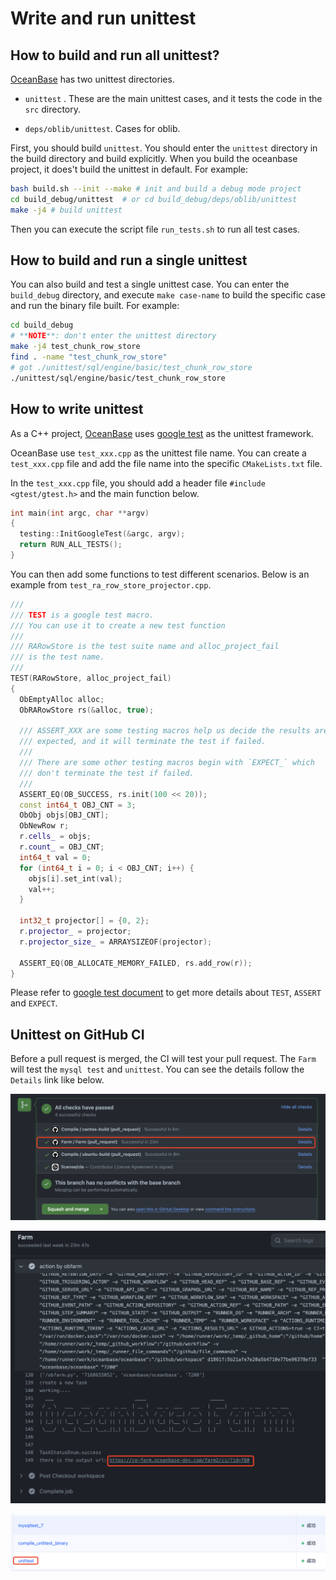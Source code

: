 # Write and run unittest

## How to build and run all unittest?

[OceanBase](https://github.com/oceanbase/oceanbase) has two unittest directories.

- `unittest` . These are the main unittest cases, and it tests the code in the `src` directory.

- `deps/oblib/unittest`. Cases for oblib.

First, you should build `unittest`. You should enter the `unittest` directory in the build directory and build explicitly. When you build the oceanbase project, it does't build the unittest in default. For example:

```bash
bash build.sh --init --make # init and build a debug mode project
cd build_debug/unittest  # or cd build_debug/deps/oblib/unittest
make -j4 # build unittest
```

Then you can execute the script file `run_tests.sh` to run all test cases.

## How to build and run a single unittest

You can also build and test a single unittest case. You can enter the `build_debug` directory, and execute `make case-name` to build the specific case and run the binary file built. For example:

```bash
cd build_debug
# **NOTE**: don't enter the unittest directory
make -j4 test_chunk_row_store
find . -name "test_chunk_row_store"
# got ./unittest/sql/engine/basic/test_chunk_row_store
./unittest/sql/engine/basic/test_chunk_row_store
```

## How to write unittest

As a C++ project, [OceanBase](https://github.com/oceanbase/oceanbase) uses [google test](https://github.com/google/googletest) as the unittest framework.

OceanBase use `test_xxx.cpp` as the unittest file name. You can create a `test_xxx.cpp` file and add the file name into the specific `CMakeLists.txt` file.

In the `test_xxx.cpp` file, you should add a header file `#include <gtest/gtest.h>` and the main function below.

```cpp
int main(int argc, char **argv)
{
  testing::InitGoogleTest(&argc, argv);
  return RUN_ALL_TESTS();
}
```

You can then add some functions to test different scenarios. Below is an example from `test_ra_row_store_projector.cpp`.

```cpp
///
/// TEST is a google test macro.
/// You can use it to create a new test function
///
/// RARowStore is the test suite name and alloc_project_fail
/// is the test name.
///
TEST(RARowStore, alloc_project_fail)
{
  ObEmptyAlloc alloc;
  ObRARowStore rs(&alloc, true);

  /// ASSERT_XXX are some testing macros help us decide the results are
  /// expected, and it will terminate the test if failed.
  ///
  /// There are some other testing macros begin with `EXPECT_` which
  /// don't terminate the test if failed.
  ///
  ASSERT_EQ(OB_SUCCESS, rs.init(100 << 20));
  const int64_t OBJ_CNT = 3;
  ObObj objs[OBJ_CNT];
  ObNewRow r;
  r.cells_ = objs;
  r.count_ = OBJ_CNT;
  int64_t val = 0;
  for (int64_t i = 0; i < OBJ_CNT; i++) {
    objs[i].set_int(val);
    val++;
  }

  int32_t projector[] = {0, 2};
  r.projector_ = projector;
  r.projector_size_ = ARRAYSIZEOF(projector);

  ASSERT_EQ(OB_ALLOCATE_MEMORY_FAILED, rs.add_row(r));
}
```

Please refer to [google test document](https://google.github.io/googletest/) to get more details about `TEST`, `ASSERT` and `EXPECT`.


## Unittest on GitHub CI

Before a pull request is merged, the CI will test your pull request. The `Farm` will test the `mysql test` and `unittest`. You can see the details follow the `Details` link like below.

![github ci](images/unittest-github-ci.png)

![github ci farm details](images/unittest-ci-details.png)

![Farm unittest](images/unittest-unittest.png)
